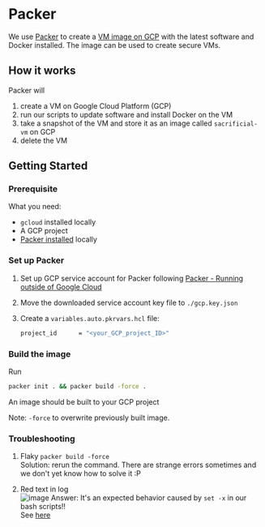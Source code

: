 # Packer

We use [Packer](https://www.packer.io/) to create a [VM image on GCP](https://cloud.google.com/compute/docs/images) with the latest software and Docker installed.
The image can be used to create secure VMs.

## How it works

Packer will

1. create a VM on Google Cloud Platform (GCP)
2. run our scripts to update software and install Docker on the VM
3. take a snapshot of the VM and store it as an image called `sacrificial-vm` on GCP
4. delete the VM

## Getting Started

### Prerequisite

What you need:

- `gcloud` installed locally
- A GCP project
- [Packer installed](https://www.packer.io/downloads) locally

### Set up Packer

1. Set up GCP service account for Packer following [Packer - Running outside of Google Cloud](https://www.packer.io/plugins/builders/googlecompute#running-outside-of-google-cloud)

2. Move the downloaded service account key file to `./gcp.key.json`

3. Create a `variables.auto.pkrvars.hcl` file:

   ```bash
   project_id      = "<your_GCP_project_ID>"
   ```

### Build the image

Run

```bash
packer init . && packer build -force .
```

An image should be built to your GCP project

Note: `-force` to overwrite previously built image.

### Troubleshooting

1. Flaky `packer build -force`\
   Solution: rerun the command. There are strange errors sometimes and we don't yet know how to solve it :P

2. Red text in log\
   ![image](https://user-images.githubusercontent.com/33207565/169320895-0fcc5d3d-67ac-48e7-87f4-54c49dc28707.png)
   Answer: It's an expected behavior caused by `set -x` in our bash scripts!!\
   See [here](https://github.com/hashicorp/packer/issues/7947#issuecomment-520566272)

